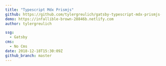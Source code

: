 ```yaml
---
title: "Typescript Mdx Prismjs"
github: https://github.com/tylergreulich/gatsby-typescript-mdx-prismjs-starter
demo: https://infallible-brown-28846b.netlify.com
author: tylergreulich

ssg:
  - Gatsby
cms:
  - No Cms
date: 2018-12-18T15:30:09Z
github_branch: master
---
```

